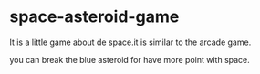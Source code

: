 # space-asteroid-game
It is a little game about de space.it is similar to the arcade game.

you can break the blue asteroid for have more point with space.
